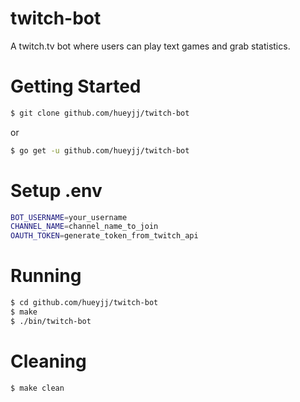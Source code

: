 # twitch-bot
A twitch.tv bot where users can play text games and grab statistics.

# Getting Started
```bash
$ git clone github.com/hueyjj/twitch-bot
```
or
```bash
$ go get -u github.com/hueyjj/twitch-bot
```

# Setup .env
```bash
BOT_USERNAME=your_username
CHANNEL_NAME=channel_name_to_join
OAUTH_TOKEN=generate_token_from_twitch_api
```

# Running
```bash
$ cd github.com/hueyjj/twitch-bot
$ make
$ ./bin/twitch-bot
```


# Cleaning
```bash
$ make clean
```